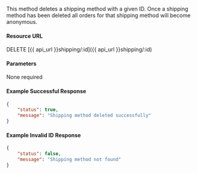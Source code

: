 <!--
@title Delete shipping method by ID
@author Moltin Ltd
@description Deletes a shipping method with a given ID

@sidebar 1
@family Shipping
@rate No
@auth Yes
@format JSON
@http DELETE
@version beta
-->

This method deletes a shipping method with a given ID. Once a shipping method has been deleted all orders for that shipping method will become anonymous.

#### Resource URL
DELETE [{{ api_url }}shipping/:id]({{ api_url }}shipping/:id)


#### Parameters
None required

<!--code-->
#### Example Successful Response
``` json
{
    "status": true,
    "message": "Shipping method deleted successfully"
}
```


#### Example Invalid ID Response
``` json
{
    "status": false,
    "message": "Shipping method not found"
}
```
<!--/code-->